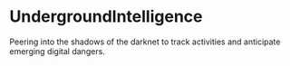 # UndergroundIntelligence
Peering into the shadows of the darknet to track activities and anticipate emerging digital dangers.
